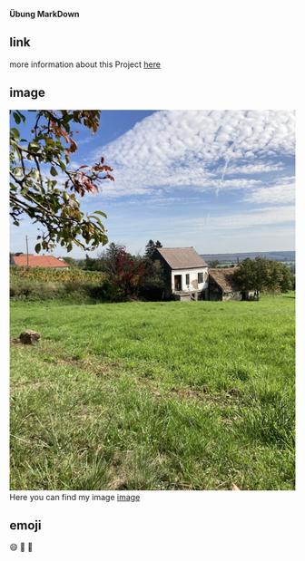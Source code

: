 **Übung MarkDown**
## link 
more information about this Project [here](https://github.com/newmomav/test1/edit/main/README.md)

## image
![github-git](thumbnail_IMG_2991.jpg)
Here you can find my image [image](git-github.png)

## emoji
:smile:
:bamboo:
:sunflower:
